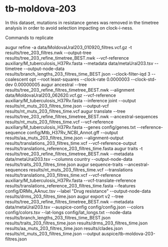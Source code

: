 # tb-moldova-203

In this dataset, mutations in resistance genes was removed in the timetree analysis in order to avoid selection impacting on clock-i-ness.

Commands to replicate

augur refine -a data/MoldovaUral203_010920_filtres.vcf.gz -t results/tree_203_filtres.nwk --output-tree results/tree_203_refine_timetree_BEST.nwk --vcf-reference auxiliary/M_tuberculosis_H37Rv.fasta --metadata data/metaUral203.tsv --timetree --output-node-data results/branch_lengths_203_filtres_time_BEST.json --clock-filter-iqd 3 --coalescent opt --root least-squares --clock-rate 0.0000003 --clock-std-dev 0.00000005
augur ancestral --tree results/tree_203_refine_filtres_timetree_BEST.nwk --alignment data/MoldovaUral203_062620.vcf.gz --vcf-reference auxiliary/M_tuberculosis_H37Rv.fasta --inference joint --output results/nt_muts_203_filtres_time.json --output-vcf results/nt_muts_203_filtres_time.vcf
augur translate --tree results/tree_203_refine_filtres_timetree_BEST.nwk --ancestral-sequences results/nt_muts_203_filtres_time.vcf --vcf-reference auxiliary/M_tuberculosis_H37Rv.fasta --genes config/genes.txt --reference-sequence config/Mtb_H37Rv_NCBI_Annot.gff --output results/aa_muts_203_filtres_time.json --alignment-output results/translations_203_filtres_time.vcf --vcf-reference-output results/translations_reference_203_filtres_time.fasta
augur traits -t results/tree_203_refine_filtres_timetree_BEST.nwk --metadata data/metaUral203.tsv --columns country --output-node-data results/traits_203_filtres_time.json
augur sequence-traits --ancestral-sequences results/nt_muts_203_filtres_time.vcf --translations results/translations_203_filtres_time.vcf --vcf-reference auxiliary/M_tuberculosis_H37Rv.fasta --vcf-translate-reference results/translations_reference_203_filtres_time.fasta --features config/DRMs_AAnuc.tsv --label "Drug resistance" --output-node-data results/drms_203_filtres_time.json
augur export v2 --tree results/tree_203_refine_filtres_timetree_BEST.nwk --metadata data/metaUral203.tsv --auspice-config config/config.json --colors config/colors.tsv --lat-longs config/lat_longs.txt --node-data results/branch_lengths_203_filtres_time_BEST.json results/traits_203_filtres_time.json results/drms_203_filtres_time.json results/aa_muts_203_filtres_time.json results/clades.json results/nt_muts_203_filtres_time.json --output auspice/tb-moldova-203-filtres.json
